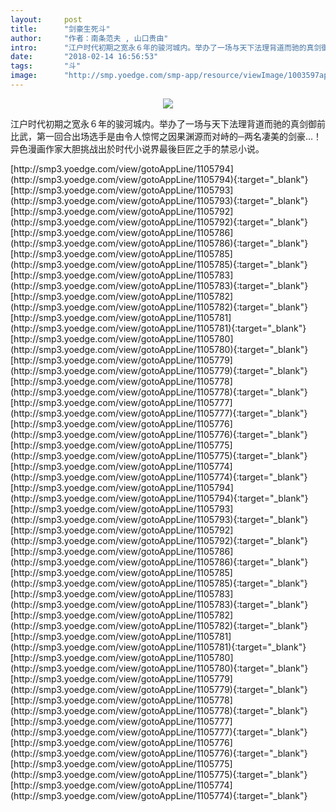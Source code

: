 ```yaml
---
layout:     post
title:      "剑豪生死斗"
author:     "作者：南条范夫 , 山口贵由"
intro:      "江户时代初期之宽永６年的骏河城内。举办了一场与天下法理背道而驰的真剑御前比武，第一回合出场选手是由令人惊愕之因果渊源而对峙的─两名凄美的剑豪…！异色漫画作家大胆挑战出於时代小说界最後巨匠之手的禁忌小说。"
date:       "2018-02-14 16:56:53"
tags:       "斗"
image:      "http://smp.yoedge.com/smp-app/resource/viewImage/1003597appline.png"
---
```

<div style="text-align: center">
<p><img src="http://smp.yoedge.com/smp-app/resource/viewImage/1003597appline.png"/></p>
</div>
<p class="post-meta">
<span>江户时代初期之宽永６年的骏河城内。举办了一场与天下法理背道而驰的真剑御前比武，第一回合出场选手是由令人惊愕之因果渊源而对峙的─两名凄美的剑豪…！异色漫画作家大胆挑战出於时代小说界最後巨匠之手的禁忌小说。</span>
</p>
[http://smp3.yoedge.com/view/gotoAppLine/1105794](http://smp3.yoedge.com/view/gotoAppLine/1105794){:target="_blank"}
[http://smp3.yoedge.com/view/gotoAppLine/1105793](http://smp3.yoedge.com/view/gotoAppLine/1105793){:target="_blank"}
[http://smp3.yoedge.com/view/gotoAppLine/1105792](http://smp3.yoedge.com/view/gotoAppLine/1105792){:target="_blank"}
[http://smp3.yoedge.com/view/gotoAppLine/1105786](http://smp3.yoedge.com/view/gotoAppLine/1105786){:target="_blank"}
[http://smp3.yoedge.com/view/gotoAppLine/1105785](http://smp3.yoedge.com/view/gotoAppLine/1105785){:target="_blank"}
[http://smp3.yoedge.com/view/gotoAppLine/1105783](http://smp3.yoedge.com/view/gotoAppLine/1105783){:target="_blank"}
[http://smp3.yoedge.com/view/gotoAppLine/1105782](http://smp3.yoedge.com/view/gotoAppLine/1105782){:target="_blank"}
[http://smp3.yoedge.com/view/gotoAppLine/1105781](http://smp3.yoedge.com/view/gotoAppLine/1105781){:target="_blank"}
[http://smp3.yoedge.com/view/gotoAppLine/1105780](http://smp3.yoedge.com/view/gotoAppLine/1105780){:target="_blank"}
[http://smp3.yoedge.com/view/gotoAppLine/1105779](http://smp3.yoedge.com/view/gotoAppLine/1105779){:target="_blank"}
[http://smp3.yoedge.com/view/gotoAppLine/1105778](http://smp3.yoedge.com/view/gotoAppLine/1105778){:target="_blank"}
[http://smp3.yoedge.com/view/gotoAppLine/1105777](http://smp3.yoedge.com/view/gotoAppLine/1105777){:target="_blank"}
[http://smp3.yoedge.com/view/gotoAppLine/1105776](http://smp3.yoedge.com/view/gotoAppLine/1105776){:target="_blank"}
[http://smp3.yoedge.com/view/gotoAppLine/1105775](http://smp3.yoedge.com/view/gotoAppLine/1105775){:target="_blank"}
[http://smp3.yoedge.com/view/gotoAppLine/1105774](http://smp3.yoedge.com/view/gotoAppLine/1105774){:target="_blank"}
[http://smp3.yoedge.com/view/gotoAppLine/1105794](http://smp3.yoedge.com/view/gotoAppLine/1105794){:target="_blank"}
[http://smp3.yoedge.com/view/gotoAppLine/1105793](http://smp3.yoedge.com/view/gotoAppLine/1105793){:target="_blank"}
[http://smp3.yoedge.com/view/gotoAppLine/1105792](http://smp3.yoedge.com/view/gotoAppLine/1105792){:target="_blank"}
[http://smp3.yoedge.com/view/gotoAppLine/1105786](http://smp3.yoedge.com/view/gotoAppLine/1105786){:target="_blank"}
[http://smp3.yoedge.com/view/gotoAppLine/1105785](http://smp3.yoedge.com/view/gotoAppLine/1105785){:target="_blank"}
[http://smp3.yoedge.com/view/gotoAppLine/1105783](http://smp3.yoedge.com/view/gotoAppLine/1105783){:target="_blank"}
[http://smp3.yoedge.com/view/gotoAppLine/1105782](http://smp3.yoedge.com/view/gotoAppLine/1105782){:target="_blank"}
[http://smp3.yoedge.com/view/gotoAppLine/1105781](http://smp3.yoedge.com/view/gotoAppLine/1105781){:target="_blank"}
[http://smp3.yoedge.com/view/gotoAppLine/1105780](http://smp3.yoedge.com/view/gotoAppLine/1105780){:target="_blank"}
[http://smp3.yoedge.com/view/gotoAppLine/1105779](http://smp3.yoedge.com/view/gotoAppLine/1105779){:target="_blank"}
[http://smp3.yoedge.com/view/gotoAppLine/1105778](http://smp3.yoedge.com/view/gotoAppLine/1105778){:target="_blank"}
[http://smp3.yoedge.com/view/gotoAppLine/1105777](http://smp3.yoedge.com/view/gotoAppLine/1105777){:target="_blank"}
[http://smp3.yoedge.com/view/gotoAppLine/1105776](http://smp3.yoedge.com/view/gotoAppLine/1105776){:target="_blank"}
[http://smp3.yoedge.com/view/gotoAppLine/1105775](http://smp3.yoedge.com/view/gotoAppLine/1105775){:target="_blank"}
[http://smp3.yoedge.com/view/gotoAppLine/1105774](http://smp3.yoedge.com/view/gotoAppLine/1105774){:target="_blank"}


